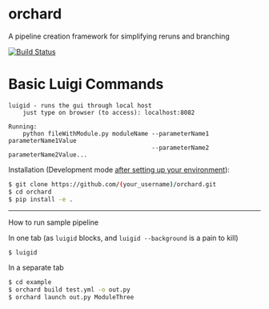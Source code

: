 # orchard
A pipeline creation framework for simplifying reruns and branching

[![Build Status](https://travis-ci.org/acgt-tax-consultants/orchard.svg?branch=master)](https://travis-ci.org/acgt-tax-consultants/orchard)


# Basic Luigi Commands

```
luigid - runs the gui through local host
    just type on browser (to access): localhost:8082

Running:
    python fileWithModule.py moduleName --parameterName1 parameterName1Value
                                        --parameterName2 parameterName2Value...
```


Installation (Development mode [after setting up your environment](https://github.com/acgt-tax-consultants/gitting-started)):
```bash
$ git clone https://github.com/(your_username)/orchard.git
$ cd orchard
$ pip install -e .
```

---

How to run sample pipeline

In one tab (as `luigid` blocks, and `luigid --background` is a pain to kill)
```bash
$ luigid
```

In a separate tab
```bash
$ cd example
$ orchard build test.yml -o out.py
$ orchard launch out.py ModuleThree
```
